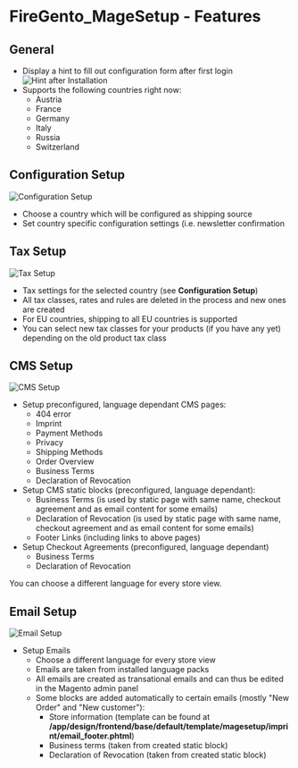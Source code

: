 FireGento_MageSetup - Features
=====================
General
-------
- Display a hint to fill out configuration form after first login  
![Hint after Installation](https://raw.github.com/firegento/firegento-magesetup/development/docs/features/images/install-hint.png "Hint after Installation")
- Supports the following countries right now:
    * Austria
    * France
    * Germany
    * Italy
    * Russia
    * Switzerland
    
Configuration Setup
-----
![Configuration Setup](https://raw.github.com/firegento/firegento-magesetup/tree/development/docs/features/images/setup-configuration.png "Configuration Setup")

- Choose a country which will be configured as shipping source
- Set country specific configuration settings (i.e. newsletter confirmation

Tax Setup
---------
![Tax Setup](https://raw.github.com/firegento/firegento-magesetup/tree/development/docs/features/images/setup-tax.png "Tax Setup")

- Tax settings for the selected country (see **Configuration Setup**) 
- All tax classes, rates and rules are deleted in the process and new ones are created
- For EU countries, shipping to all EU countries is supported
- You can select new tax classes for your products (if you have any yet) depending on the old product tax class

CMS Setup
---------
![CMS Setup](https://raw.github.com/firegento/firegento-magesetup/tree/development/docs/features/images/setup-cms.png "CMS Setup")

- Setup preconfigured, language dependant CMS pages:  
    * 404 error
    * Imprint
    * Payment Methods
    * Privacy
    * Shipping Methods
    * Order Overview
    * Business Terms
    * Declaration of Revocation  
- Setup CMS static blocks (preconfigured, language dependant):
    * Business Terms (is used by static page with same name, checkout agreement and as email content for some emails) 
    * Declaration of Revocation (is used by static page with same name, checkout agreement and as email content for some emails)
    * Footer Links (including links to above pages)
- Setup Checkout Agreements (preconfigured, language dependant)
    * Business Terms
    * Declaration of Revocation
    
You can choose a different language for every store view.

Email Setup
---------
![Email Setup](raw.https://github.com/firegento/firegento-magesetup/tree/development/docs/features/images/setup-email.png "Email Setup")
  
- Setup Emails 
    * Choose a different language for every store view 
    * Emails are taken from installed language packs
    * All emails are created as transational emails and can thus be edited in the Magento admin panel
    * Some blocks are added automatically to certain emails (mostly "New Order" and "New customer"):
        - Store information (template can be found at **/app/design/frontend/base/default/template/magesetup/imprint/email_footer.phtml**)
        - Business terms (taken from created static block)
        - Declaration of Revocation (taken from created static block)
